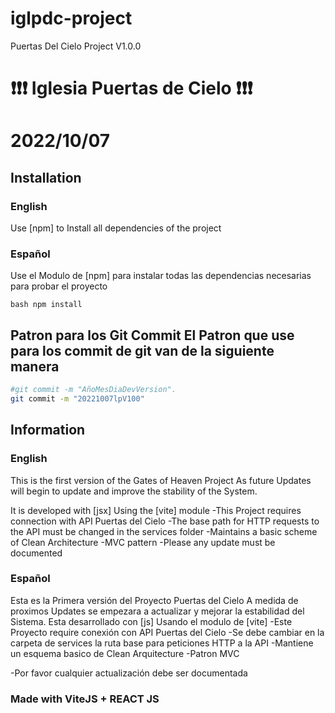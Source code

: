 # iglpdc-project
Puertas Del Cielo Project V1.0.0
# ❗❗❗ Iglesia Puertas de Cielo ❗❗❗ 
# 2022/10/07

## Installation 

### English 
Use [npm] to Install all dependencies of the project 

### Español 

Use el Modulo de [npm] para instalar todas las dependencias necesarias para probar el proyecto 

```bash npm install ``` 

## Patron para los Git Commit El Patron que use para los commit de git van de la siguiente manera 
``` bash 
#git commit -m "AñoMesDiaDevVersion". 
git commit -m "20221007lpV100" 
``` 

## Information 

### English 

This is the first version of the Gates of Heaven Project As future Updates will begin to update and improve the stability of the System. 

It is developed with [jsx] 
Using the [vite] module 
-This Project requires connection with API Puertas del Cielo 
-The base path for HTTP requests to the API must be changed in the services folder 
-Maintains a basic scheme of Clean Architecture 
-MVC pattern 
-Please any update must be documented 

### Español 
Esta es la Primera versión del Proyecto Puertas del Cielo A medida de proximos Updates se empezara a actualizar y mejorar la estabilidad del Sistema. 
Esta desarrollado con [js] 
Usando el modulo de [vite] 
-Este Proyecto require conexión con API Puertas del Cielo 
-Se debe cambiar en la carpeta de services la ruta base para peticiones HTTP a la API 
-Mantiene un esquema basico de Clean Arquitecture 
-Patron MVC 

-Por favor cualquier actualización debe ser documentada 

### Made with ViteJS + REACT JS
